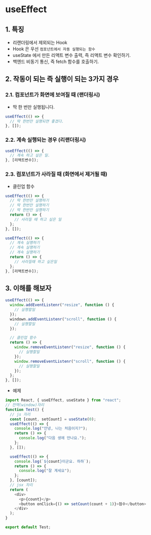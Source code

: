 # useEffect

## 1. 특징

- 리랜더링에서 제외되는 Hook
- Hook 은 우선 `컴포넌트에서 자동 실행되는 함수`
- useState 에서 만든 리액트 변수 출력, 즉 리액트 변수 확인하기.
- 백엔드 비동기 통신, 즉 fetch 함수를 호출하기.

## 2. 작동이 되는 즉 실행이 되는 3가지 경우

### 2.1. 컴포넌트가 화면에 보여질 때 (랜더링시)

- 딱 한 번만 실행됩니다.

```js
useEffect(() => {
  // 딱 한번만 실행되면 좋겠다.
}, []);
```

### 2.2. 계속 실행되는 경우 (리랜더링시)

```js
useEffect(() => {
  // 계속 하고 싶은 일.
}, [리액트변수]);
```

### 2.3. 컴포넌트가 사라질 때 (화면에서 제거될 때)

- 클린업 함수

```js
useEffect(() => {
  // 딱 한번만 실행하기
  // 딱 한번만 실행하기
  // 딱 한번만 실행하기
  return () => {
    // 사라질 때 하고 싶은 일
  };
}, []);
```

```js
useEffect(() => {
  // 계속 실행하기
  // 계속 실행하기
  // 계속 실행하기
  return () => {
    // 사라질때 하고 싶은일
  };
}, [리액트변수]);
```

## 3. 이해를 해보자

```js
useEffect(() => {
  window.addEventListenr("resize", function () {
    // 실행할일
  });
  windown.addEventListenr("scroll", function () {
    // 실행할일
  });

  // 클린업 함수
  return () => {
    window.removeEventListenr("resize", function () {
      // 실행할일
    });
    window.removeEventListenr("scroll", function () {
      // 실행할일
    });
  };
}, []);
```

- 예제

```js
import React, { useEffect, useState } from "react";
// 전역(window)자리
function Test() {
  // js 자리
  const [count, setCount] = useState(0);
  useEffect(() => {
    console.log("안녕, 나는 처음이지?");
    return () => {
      console.log("다음 생에 만나요.");
    };
  }, []);

  useEffect(() => {
    console.log(`${count}이군요. 하하`);
    return () => {
      console.log("잘 계세요");
    };
  }, [count]);
  // jsx 자리
  return (
    <div>
      <p>{count}</p>
      <button onClick={() => setCount(count + 1)}>점수</button>
    </div>
  );
}

export default Test;
```
